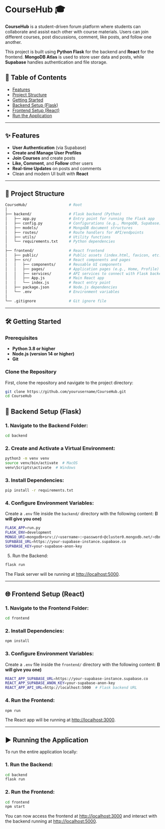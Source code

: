 # CourseHub 🎓

**CourseHub** is a student-driven forum platform where students can collaborate and assist each other with course materials. Users can join different courses, post discussions, comment, like posts, and follow one another. 

This project is built using **Python Flask** for the backend and **React** for the frontend. **MongoDB Atlas** is used to store user data and posts, while **Supabase** handles authentication and file storage.

## 🚀 Table of Contents

- [Features](#-features)
- [Project Structure](#-project-structure)
- [Getting Started](#%EF%B8%8F-getting-started)
- [Backend Setup (Flask)](#-backend-setup-flask)
- [Frontend Setup (React)](#-frontend-setup-react)
- [Run the Application](#%EF%B8%8F-running-the-application)

---

## ✨ Features

- **User Authentication** (via Supabase)
- **Create and Manage User Profiles**
- **Join Courses** and create posts
- **Like, Comment**, and **Follow** other users
- **Real-time Updates** on posts and comments
- Clean and modern UI built with **React**

---

## 📁 Project Structure

```bash
CourseHub/                   # Root
│
├── backend/                 # Flask backend (Python)
│   ├── app.py               # Entry point for running the Flask app
│   ├── config.py            # Configurations (e.g., MongoDB, Supabase)
│   ├── models/              # MongoDB document structures
│   ├── routes/              # Route handlers for API/endpoints
│   ├── utils/               # Utility functions
│   └── requirements.txt     # Python dependencies
│
├── frontend/                # React frontend
│   ├── public/              # Public assets (index.html, favicon, etc.)
│   ├── src/                 # React components and pages
│   │   ├── components/      # Reusable UI components
│   │   ├── pages/           # Application pages (e.g., Home, Profile)
│   │   ├── services/        # API services to connect with Flask backend
│   │   ├── App.js           # Main React app
│   │   └── index.js         # React entry point
│   ├── package.json         # Node.js dependencies
│   └── .env                 # Environment variables
│
└── .gitignore               # Git ignore file

```

---

## 🛠️ Getting Started

### Prerequisites

- **Python 3.8 or higher**
- **Node.js (version 14 or higher)**
- **Git**

### Clone the Repository

First, clone the repository and navigate to the project directory:

```bash
git clone https://github.com/yourusername/CourseHub.git
cd CourseHub
```

## 🔧 Backend Setup (Flask)

### 1. Navigate to the Backend Folder:

```bash
cd backend
```

### 2. Create and Activate a Virtual Environment:

```bash
python3 -m venv venv
source venv/bin/activate  # MacOS
venv\Scripts\activate  # Windows
```

### 3. Install Dependencies:

```bash
pip install -r requirements.txt
```

### 4. Configure Environment Variables:

Create a `.env` file inside the `backend/` directory with the following content: **(I will give you one)**

```bash
FLASK_APP=run.py
FLASK_ENV=development
MONGO_URI=mongodb+srv://<username>:<password>@cluster0.mongodb.net/<dbname>?retryWrites=true&w=majority
SUPABASE_URL=https://your-supabase-instance.supabase.co
SUPABASE_KEY=your-supabase-anon-key
```

5. Run the Backend:

```bash
flask run
```

The Flask server will be running at [http://localhost:5000](http://localhost:5000).

---

## 🌐 Frontend Setup (React)

### 1. Navigate to the Frontend Folder:

```bash
cd frontend
```

### 2. Install Dependencies:

```bash
npm install
```

### 3. Configure Environment Variables:

Create a `.env` file inside the `frontend/` directory with the following content: **(I will give you one)**

```bash
REACT_APP_SUPABASE_URL=https://your-supabase-instance.supabase.co
REACT_APP_SUPABASE_ANON_KEY=your-supabase-anon-key
REACT_APP_API_URL=http://localhost:5000  # Flask backend URL
```

### 4. Run the Frontend:

```bash
npm run
```

The React app will be running at [http://localhost:3000](http://localhost:3000).

---

## ▶️ Running the Application

To run the entire application locally:

### 1. Run the Backend:

```bash
cd backend
flask run
```

### 2. Run the Frontend:

```bash
cd frontend
npm start
```

You can now access the frontend at [http://localhost:3000](http://localhost:3000) and interact with the backend running at [http://localhost:5000](http://localhost:5000).
